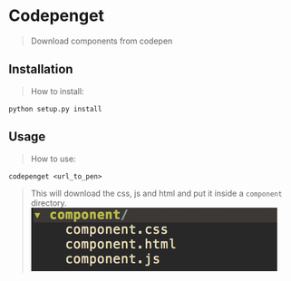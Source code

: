 # Codepenget
> Download components from codepen

## Installation
> How to install:

    python setup.py install

## Usage
> How to use:

    codepenget <url_to_pen>

> This will download the css, js and html and put it inside a `component`
> directory.
![comp.png](comp.png)
